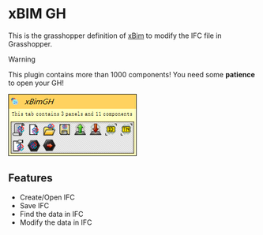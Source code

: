 # xBIM GH

This is the grasshopper definition of [xBim](https://github.com/xBimTeam/XbimEssentials) to modify the IFC file in Grasshopper.

> [!WARNING]
>
> This plugin contains more than 1000 components! You need some **patience** to open your GH!

![image-20240511091242631](assets/image-20240511091242631.png)

## Features

- Create/Open IFC
- Save IFC
- Find the data in IFC
- Modify the data in IFC

